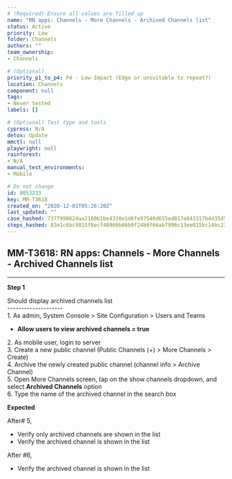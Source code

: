 ```yaml
---
# (Required) Ensure all values are filled up
name: "RN apps: Channels - More Channels - Archived Channels list"
status: Active
priority: Low
folder: Channels
authors: ""
team_ownership: 
- Channels

# (Optional)
priority_p1_to_p4: P4 - Low-Impact (Edge or unsuitable to repeat?)
location: Channels
component: null
tags: 
- Never tested
labels: []

# (Optional) Test type and tools
cypress: N/A
detox: Update
mmctl: null
playwright: null
rainforest: 
- N/A
manual_test_environments: 
- Mobile

# Do not change
id: 8053233
key: MM-T3618
created_on: "2020-12-01T05:26:20Z"
last_updated: ""
case_hashed: 7377998624aa2160b1be4338e1d6fe97540d655ed817a043317b4d35d595cbc817664fecc1c3c54b7a9139ad766076ed
steps_hashed: 83e1c6bc9815f8ecf40909b66b9f24b6f66ab7996c13ee015bc14bc232437e84e6baaa1b22438c45e39eda5ba2112c0d
---
```


<!-- (Auto-generated) Based on frontmatter's "key" and "name" -->

## MM-T3618: RN apps: Channels - More Channels - Archived Channels list

---

**Step 1**

Should display archived channels list\
\--------------------\
1\. As admin, System Console > Site Configuration > Users and Teams

- **Allow users to view archived channels = true**

2\. As mobile user, login to server\
3\. Create a new public channel (Public Channels (+) > More Channels > Create)\
4\. Archive the newly created public channel (channel info > Archive Channel)\
5\. Open More Channels screen, tap on the show channels dropdown, and select **Archived Channels** option\
6\. Type the name of the archived channel in the search box

**Expected**

After# 5,

- Verify only archived channels are shown in the list
- Verify the archived channel is shown in the list

After #6,

- Verify the archived channel is shown in the list
